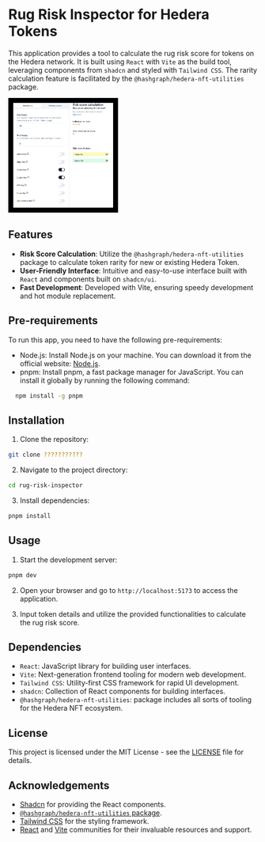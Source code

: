 # Rug Risk Inspector for Hedera Tokens

This application provides a tool to calculate the rug risk score for tokens on the Hedera network. It is built using `React` with `Vite` as the build tool, leveraging components from `shadcn` and styled with `Tailwind CSS`. The rarity calculation feature is facilitated by the `@hashgraph/hedera-nft-utilities` package.

<a href="public/rug-risc-score-inspector-readme.png" target="_blank" >
  <img alt='The Rug Risk Inspector app preview' src='public/rug-risc-score-inspector-readme.png'  width="40%" style='border: 10px solid #000'/>
</a>

## Features

- **Risk Score Calculation**: Utilize the `@hashgraph/hedera-nft-utilities` package to calculate token rarity for new or existing Hedera Token.
- **User-Friendly Interface**: Intuitive and easy-to-use interface built with `React` and components built on `shadcn/ui`.
- **Fast Development**: Developed with Vite, ensuring speedy development and hot module replacement.

## Pre-requirements

To run this app, you need to have the following pre-requirements:

- Node.js: Install Node.js on your machine. You can download it from the official website: [Node.js](https://nodejs.org/).
- pnpm: Install pnpm, a fast package manager for JavaScript. You can install it globally by running the following command:

```bash
  npm install -g pnpm
```

## Installation

1. Clone the repository:

```bash
git clone ???????????
```

2. Navigate to the project directory:

```bash
cd rug-risk-inspector
```

3. Install dependencies:

```bash
pnpm install
```

## Usage

1. Start the development server:

```bash
pnpm dev
```

2. Open your browser and go to `http://localhost:5173` to access the application.

3. Input token details and utilize the provided functionalities to calculate the rug risk score.

## Dependencies

- `React`: JavaScript library for building user interfaces.
- `Vite`: Next-generation frontend tooling for modern web development.
- `Tailwind CSS`: Utility-first CSS framework for rapid UI development.
- `shadcn`: Collection of React components for building interfaces.
- `@hashgraph/hedera-nft-utilities`: package includes all sorts of tooling for the Hedera NFT ecosystem.

## License

This project is licensed under the MIT License - see the [LICENSE](LICENSE) file for details.

## Acknowledgements

- [Shadcn](https://ui.shadcn.com/) for providing the React components.
- [`@hashgraph/hedera-nft-utilities` package](https://github.com/hashgraph/hedera-nft-utilities).
- [Tailwind CSS](https://tailwindcss.com/) for the styling framework.
- [React](https://react.dev/) and [Vite](https://vitejs.dev/) communities for their invaluable resources and support.
